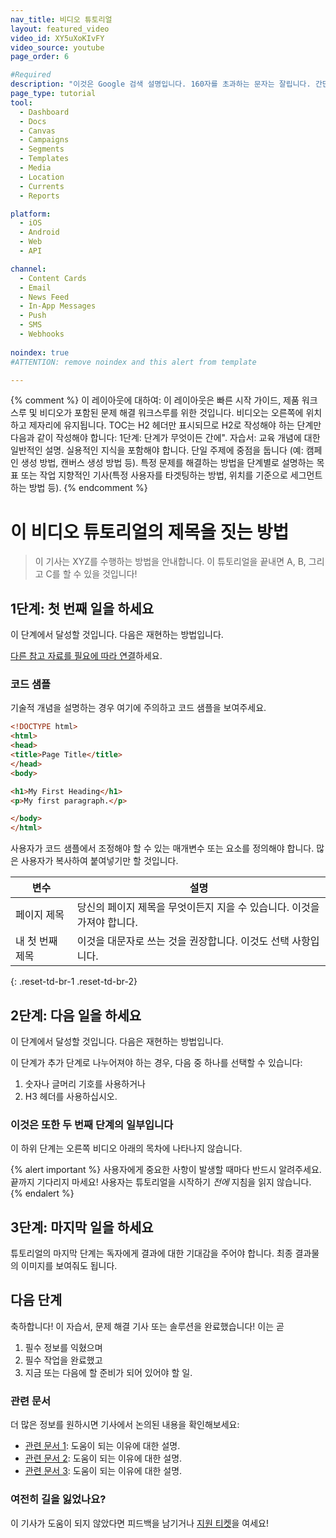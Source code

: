 ```yaml
---
nav_title: 비디오 튜토리얼
layout: featured_video
video_id: XY5uXoKIvFY
video_source: youtube
page_order: 6

#Required
description: "이것은 Google 검색 설명입니다. 160자를 초과하는 문자는 잘립니다. 간단히 유지하세요."
page_type: tutorial
tool:
  - Dashboard
  - Docs
  - Canvas
  - Campaigns
  - Segments
  - Templates
  - Media
  - Location
  - Currents
  - Reports

platform:
  - iOS
  - Android
  - Web
  - API

channel:
  - Content Cards
  - Email
  - News Feed
  - In-App Messages
  - Push
  - SMS
  - Webhooks
  
noindex: true
#ATTENTION: remove noindex and this alert from template

---
```

{% comment %}
이 레이아웃에 대하여:
이 레이아웃은 빠른 시작 가이드, 제품 워크스루 및 비디오가 포함된 문제 해결 워크스루를 위한 것입니다. 비디오는 오른쪽에 위치하고 제자리에 유지됩니다. TOC는 H2 헤더만 표시되므로 H2로 작성해야 하는 단계만 다음과 같이 작성해야 합니다:
1단계: 단계가 무엇이든 간에".
자습서:
교육 개념에 대한 일반적인 설명. 실용적인 지식을 포함해야 합니다. 단일 주제에 중점을 둡니다 (예: 캠페인 생성 방법, 캔버스 생성 방법 등). 특정 문제를 해결하는 방법을 단계별로 설명하는 목표 또는 작업 지향적인 기사(특정 사용자를 타겟팅하는 방법, 위치를 기준으로 세그먼트하는 방법 등).
{% endcomment %}
# 이 비디오 튜토리얼의 제목을 짓는 방법

> 이 기사는 XYZ를 수행하는 방법을 안내합니다. 이 튜토리얼을 끝내면 A, B, 그리고 C를 할 수 있을 것입니다!

## 1단계: 첫 번째 일을 하세요

이 단계에서 달성할 것입니다. 다음은 재현하는 방법입니다.

[다른 참고 자료를 필요에 따라 연결]({{site.baseurl}}/home/templates/reference_video/)하세요.

### 코드 샘플

기술적 개념을 설명하는 경우 여기에 주의하고 코드 샘플을 보여주세요.

```html
<!DOCTYPE html>
<html>
<head>
<title>Page Title</title>
</head>
<body>

<h1>My First Heading</h1>
<p>My first paragraph.</p>

</body>
</html>
```

사용자가 코드 샘플에서 조정해야 할 수 있는 매개변수 또는 요소를 정의해야 합니다. 많은 사용자가 복사하여 붙여넣기만 할 것입니다.

| 변수 | 설명 |
| -------- | ----------- |
| 페이지 제목 | 당신의 페이지 제목을 무엇이든지 지을 수 있습니다. 이것을 가져야 합니다. |
| 내 첫 번째 제목 | 이것을 대문자로 쓰는 것을 권장합니다. 이것도 선택 사항입니다. |
{: .reset-td-br-1 .reset-td-br-2}


## 2단계: 다음 일을 하세요

이 단계에서 달성할 것입니다. 다음은 재현하는 방법입니다.

이 단계가 추가 단계로 나누어져야 하는 경우, 다음 중 하나를 선택할 수 있습니다:
1. 숫자나 글머리 기호를 사용하거나
2. H3 헤더를 사용하십시오.

### 이것은 또한 두 번째 단계의 일부입니다

이 하위 단계는 오른쪽 비디오 아래의 목차에 나타나지 않습니다.

{% alert important %}
사용자에게 중요한 사항이 발생할 때마다 반드시 알려주세요. 끝까지 기다리지 마세요! 사용자는 튜토리얼을 시작하기 _전에_ 지침을 읽지 않습니다.
{% endalert %}

## 3단계: 마지막 일을 하세요

튜토리얼의 마지막 단계는 독자에게 결과에 대한 기대감을 주어야 합니다. 최종 결과물의 이미지를 보여줘도 됩니다.

## 다음 단계

축하합니다! 이 자습서, 문제 해결 기사 또는 솔루션을 완료했습니다! 이는 곧
1. 필수 정보를 익혔으며
2. 필수 작업을 완료했고
3. 지금 또는 다음에 할 준비가 되어 있어야 할 일.

### 관련 문서

더 많은 정보를 원하시면 기사에서 논의된 내용을 확인해보세요:
- [관련 문서 1](#solution-1): 도움이 되는 이유에 대한 설명.
- [관련 문서 2](#solution-2): 도움이 되는 이유에 대한 설명.
- [관련 문서 3](#solution-3): 도움이 되는 이유에 대한 설명.

### 여전히 길을 잃었나요?

이 기사가 도움이 되지 않았다면 피드백을 남기거나 [지원 티켓][support]을 여세요!

[support]: {{site.baseurl}}/braze_support/
